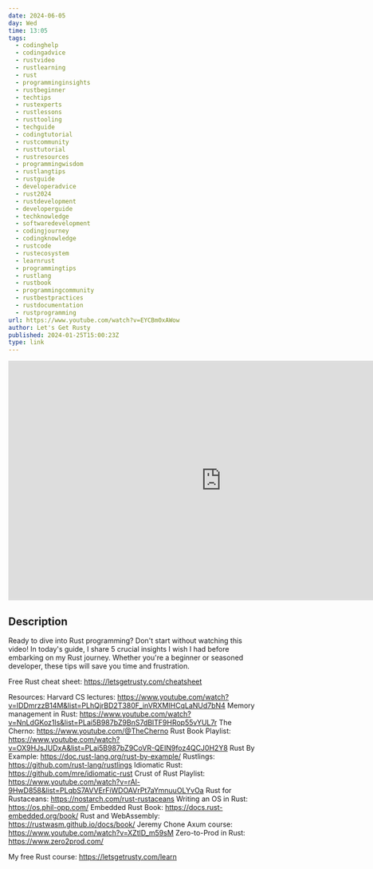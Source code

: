 ```yaml
---
date: 2024-06-05
day: Wed
time: 13:05
tags:
  - codinghelp
  - codingadvice
  - rustvideo
  - rustlearning
  - rust
  - programminginsights
  - rustbeginner
  - techtips
  - rustexperts
  - rustlessons
  - rusttooling
  - techguide
  - codingtutorial
  - rustcommunity
  - rusttutorial
  - rustresources
  - programmingwisdom
  - rustlangtips
  - rustguide
  - developeradvice
  - rust2024
  - rustdevelopment
  - developerguide
  - techknowledge
  - softwaredevelopment
  - codingjourney
  - codingknowledge
  - rustcode
  - rustecosystem
  - learnrust
  - programmingtips
  - rustlang
  - rustbook
  - programmingcommunity
  - rustbestpractices
  - rustdocumentation
  - rustprogramming
url: https://www.youtube.com/watch?v=EYCBm0xAWow
author: Let's Get Rusty
published: 2024-01-25T15:00:23Z
type: link
---
```



<iframe width="854" height="480" src="https://www.youtube.com/embed/EYCBm0xAWow" frameborder="0" allowfullscreen></iframe>

## Description
Ready to dive into Rust programming? Don't start without watching this video! In today's guide, I share 5 crucial insights I wish I had before embarking on my Rust journey. Whether you're a beginner or seasoned developer, these tips will save you time and frustration. 

Free Rust cheat sheet: https://letsgetrusty.com/cheatsheet

Resources:
Harvard CS lectures: https://www.youtube.com/watch?v=IDDmrzzB14M&list=PLhQjrBD2T380F_inVRXMIHCqLaNUd7bN4
Memory management in Rust: https://www.youtube.com/watch?v=NnLdGKoz1ls&list=PLai5B987bZ9BnS7dBlTF9HRop55vYUL7r
The Cherno: https://www.youtube.com/@TheCherno
Rust Book Playlist: https://www.youtube.com/watch?v=OX9HJsJUDxA&list=PLai5B987bZ9CoVR-QEIN9foz4QCJ0H2Y8
Rust By Example: https://doc.rust-lang.org/rust-by-example/
Rustlings: https://github.com/rust-lang/rustlings
Idiomatic Rust: https://github.com/mre/idiomatic-rust 
Crust of Rust Playlist: https://www.youtube.com/watch?v=rAl-9HwD858&list=PLqbS7AVVErFiWDOAVrPt7aYmnuuOLYvOa
Rust for Rustaceans: https://nostarch.com/rust-rustaceans
Writing an OS in Rust: https://os.phil-opp.com/
Embedded Rust Book: https://docs.rust-embedded.org/book/
Rust and WebAssembly: https://rustwasm.github.io/docs/book/
Jeremy Chone Axum course: https://www.youtube.com/watch?v=XZtlD_m59sM
Zero-to-Prod in Rust: https://www.zero2prod.com/

My free Rust course: https://letsgetrusty.com/learn
